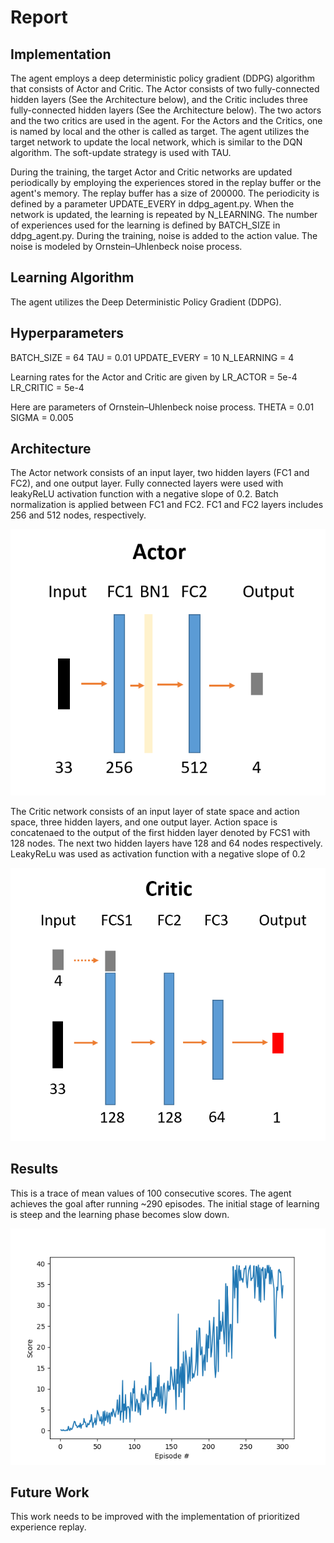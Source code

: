 # Report

## Implementation
The agent employs a deep deterministic policy gradient (DDPG) algorithm that consists of Actor and Critic. The Actor consists of two fully-connected hidden layers (See the Architecture below), and the Critic includes three fully-connected hidden layers (See the Architecture below). The two actors and the two critics are used in the agent. For the Actors and the Critics, one is named by local and the other is called as target. The agent utilizes the target network to update the local network, which is similar to the DQN algorithm. The soft-update strategy is used with TAU. 

During the training, the target Actor and Critic networks are updated periodically by employing the experiences stored in the replay buffer or the agent's memory. The replay buffer has a size of 200000. The periodicity is defined by a parameter UPDATE_EVERY in ddpg_agent.py. When the network is updated, the learning is repeated by N_LEARNING. The number of experiences used for the learning is defined by BATCH_SIZE in ddpg_agent.py. During the training, noise is added to the action value. The noise is modeled by Ornstein–Uhlenbeck noise process. 

## Learning Algorithm
The agent utilizes the Deep Deterministic Policy Gradient (DDPG).

## Hyperparameters
BATCH_SIZE = 64
TAU = 0.01
UPDATE_EVERY = 10
N_LEARNING = 4

Learning rates for the Actor and Critic are given by 
LR_ACTOR = 5e-4
LR_CRITIC = 5e-4

Here are parameters of Ornstein–Uhlenbeck noise process.
THETA = 0.01
SIGMA = 0.005


## Architecture
The Actor network consists of an input layer, two hidden layers (FC1 and FC2), and one output layer. Fully connected layers were used with leakyReLU activation function with a negative slope of 0.2. Batch normalization is applied between FC1 and FC2.
FC1 and FC2 layers includes 256 and 512 nodes, respectively.

![figure of architecture](https://github.com/hurxx018/Udacity_Continuous_Control/blob/master/images/Actor.png)

The Critic network consists of an input layer of state space and action space, three hidden layers, and one output layer. Action space is concatenaed to the output of the first hidden layer denoted by FCS1 with 128 nodes. The next two hidden layers have 128 and 64 nodes respectively. LeakyReLu was used as activation function with a negative slope of 0.2

![figure of architecture](https://github.com/hurxx018/Udacity_Continuous_Control/blob/master/images/Critic.png)


## Results
This is a trace of mean values of 100 consecutive scores. The agent achieves the goal after running ~290 episodes. The initial stage of learning is steep and the learning phase becomes slow down. 

![figure of score](https://github.com/hurxx018/Udacity_Continuous_Control/blob/master/images/score.png)


## Future Work
This work needs to be improved with the implementation of prioritized experience replay.